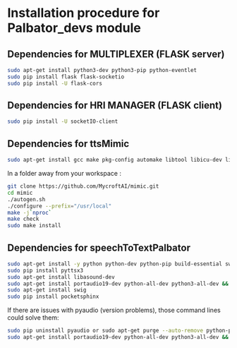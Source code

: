 # Installation procedure for Palbator_devs module

## Dependencies for MULTIPLEXER (FLASK server)
```bash
sudo apt-get install python3-dev python3-pip python-eventlet
sudo pip install flask flask-socketio
sudo pip install -U flask-cors
```

## Dependencies for HRI MANAGER (FLASK client)
```bash
sudo pip install -U socketIO-client
```

## Dependencies for ttsMimic
```bash
sudo apt-get install gcc make pkg-config automake libtool libicu-dev libpcre2-dev libasound2-dev git
```
In a folder away from your workspace :
```bash
git clone https://github.com/MycroftAI/mimic.git
cd mimic
./autogen.sh
./configure --prefix="/usr/local"
make -j`nproc`
make check
sudo make install
```

## Dependencies for speechToTextPalbator
```bash
sudo apt-get install -y python python-dev python-pip build-essential swig libpulse-dev git
sudo pip install pyttsx3
sudo apt-get install libasound-dev
sudo apt-get install portaudio19-dev python-all-dev python3-all-dev && sudo pip install pyaudio
sudo apt-get install swig
sudo pip install pocketsphinx
```
If there are issues with pyaudio (version problems), those command lines could solve them:
```bash
sudo pip uninstall pyaudio or sudo apt-get purge --auto-remove python-pyaudio
sudo apt-get install portaudio19-dev python-all-dev python3-all-dev && sudo pip install pyaudio
```
